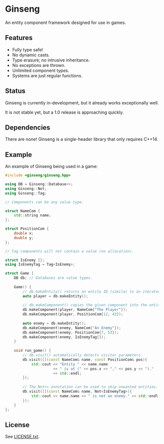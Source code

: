 # Ginseng

An entity component framework designed for use in games.

## Features

- Fully type safe!
- No dynamic casts.
- Type erasure; no intrusive inheritance.
- No exceptions are thrown.
- Unlimited component types.
- Systems are just regular functions.

## Status

Ginseng is currently in-development, but it already works exceptionally well.

It is not stable yet, but a 1.0 release is approaching quickly.

## Dependencies

There are none! Ginseng is a single-header library that only requires C++14.

## Example

An example of Ginseng being used in a game:

```c++
#include <ginseng/ginseng.hpp>

using DB = Ginseng::Database<>;
using Ginseng::Not;
using Ginseng::Tag;

// Components can be any value type.

struct NameCom {
    std::string name;
};

struct PositionCom {
    double x;
    double y;
};

// Tag components will not contain a value (no allocation).

struct IsEnemy {};
using IsEnemyTag = Tag<IsEnemy>;

struct Game {
    DB db; // Databases are value types.
    
    Game() {
        // db.makeEntity() returns an entity ID (similar to an iterator).
        auto player = db.makeEntity();
        
        // db.makeComponent() copies the given component into the entity.
        db.makeComponent(player, NameCom{"The Player"});
        db.makeComponent(player, PositionCom{12, 42});
        
        auto enemy = db.makeEntity();
        db.makeComponent(enemy, NameCom{"An Enemy"});
        db.makeComponent(enemy, PositionCom{7, 53});
        db.makeComponent(enemy, IsEnemyTag{});
    }
    
    void run_game() {
        // db.visit() automatically detects visitor parameters.
        db.visit([](const NameCom& name, const PositionCom& pos){
            std::cout << "Entity " << name.name
                      << " is at (" << pos.x << "," << pos.y << ")."
                      << std::endl;
        });
    
        // The Not<> annotation can be used to skip unwanted entities.
        db.visit([](const NameCom& name, Not<IsEnemyTag>){
            std::cout << name.name << " is not an enemy." << std::endl;
        });
    }
};
```

## License

See [LICENSE.txt](https://github.com/dbralir/ginseng/blob/master/LICENSE.txt).
